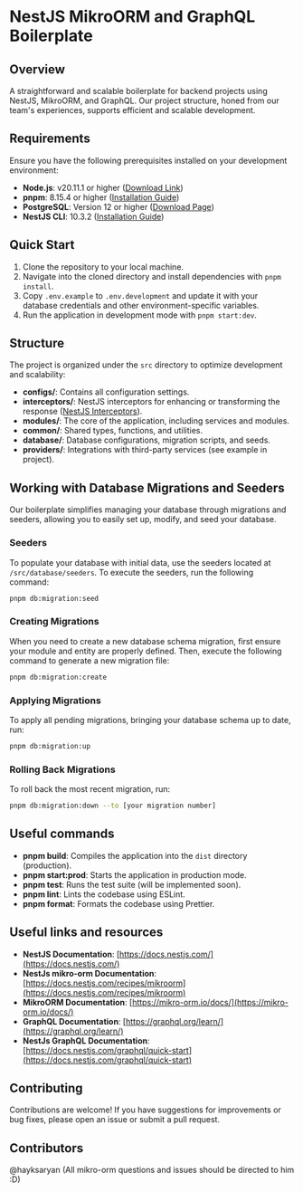 # NestJS MikroORM and GraphQL Boilerplate

## Overview

A straightforward and scalable boilerplate for backend projects using NestJS, MikroORM, and GraphQL. Our project structure, honed from our team's experiences, supports efficient and scalable development.

## Requirements

Ensure you have the following prerequisites installed on your development environment:

- **Node.js**: v20.11.1 or higher ([Download Link](https://nodejs.org/))
- **pnpm**: 8.15.4 or higher ([Installation Guide](https://pnpm.io/installation))
- **PostgreSQL**: Version 12 or higher ([Download Page](https://www.postgresql.org/download/))
- **NestJS CLI**: 10.3.2 ([Installation Guide](https://docs.nestjs.com/cli/overview))

## Quick Start

1. Clone the repository to your local machine.
2. Navigate into the cloned directory and install dependencies with `pnpm install`.
3. Copy `.env.example` to `.env.development` and update it with your database credentials and other environment-specific variables.
4. Run the application in development mode with `pnpm start:dev`.

## Structure

The project is organized under the `src` directory to optimize development and scalability:

- **configs/**: Contains all configuration settings.
- **interceptors/**: NestJS interceptors for enhancing or transforming the response ([NestJS Interceptors](https://docs.nestjs.com/interceptors)).
- **modules/**: The core of the application, including services and modules.
- **common/**: Shared types, functions, and utilities.
- **database/**: Database configurations, migration scripts, and seeds.
- **providers/**: Integrations with third-party services (see example in project).


## Working with Database Migrations and Seeders

Our boilerplate simplifies managing your database through migrations and seeders, allowing you to easily set up, modify, and seed your database.

### Seeders

To populate your database with initial data, use the seeders located at `/src/database/seeders`. To execute the seeders, run the following command:

```bash
pnpm db:migration:seed
```

### Creating Migrations
When you need to create a new database schema migration, first ensure your module and entity are properly defined. Then, execute the following command to generate a new migration file:

```bash
pnpm db:migration:create
```

### Applying Migrations

To apply all pending migrations, bringing your database schema up to date, run:

```bash
pnpm db:migration:up
```

### Rolling Back Migrations

To roll back the most recent migration, run:

```bash
pnpm db:migration:down --to [your migration number]
```

## Useful commands

- **pnpm build**: Compiles the application into the `dist` directory (production).
- **pnpm start:prod**: Starts the application in production mode.
- **pnpm test**: Runs the test suite (will be implemented soon).
- **pnpm lint**: Lints the codebase using ESLint.
- **pnpm format**: Formats the codebase using Prettier.

## Useful links and resources

- **NestJS Documentation**: [https://docs.nestjs.com/](https://docs.nestjs.com/)
- **NestJs mikro-orm Documentation**: [https://docs.nestjs.com/recipes/mikroorm](https://docs.nestjs.com/recipes/mikroorm)
- **MikroORM Documentation**: [https://mikro-orm.io/docs/](https://mikro-orm.io/docs/)
- **GraphQL Documentation**: [https://graphql.org/learn/](https://graphql.org/learn/)
- **NestJs GraphQL Documentation**: [https://docs.nestjs.com/graphql/quick-start](https://docs.nestjs.com/graphql/quick-start)


## Contributing

Contributions are welcome! If you have suggestions for improvements or bug fixes, please open an issue or submit a pull request.

## Contributors
@hayksaryan (All mikro-orm questions and issues should be directed to him :D)
